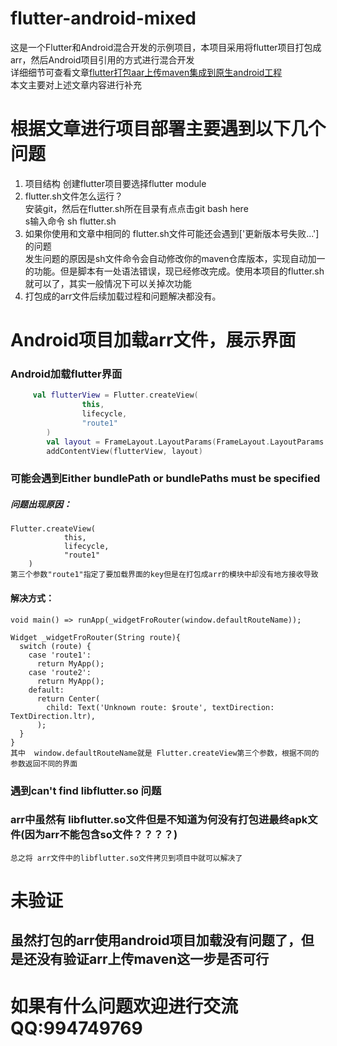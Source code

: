 # flutter-android-mixed

这是一个Flutter和Android混合开发的示例项目，本项目采用将flutter项目打包成arr，然后Android项目引用的方式进行混合开发  
详细细节可查看文章[flutter打包aar上传maven集成到原生android工程](https://www.jianshu.com/p/2258760e9540)  
本文主要对上述文章内容进行补充  
# 根据文章进行项目部署主要遇到以下几个问题
1. 项目结构
    创建flutter项目要选择flutter module
2. flutter.sh文件怎么运行？  
    安装git，然后在flutter.sh所在目录有点点击git bash here  
    s输入命令 sh flutter.sh  
3. 如果你使用和文章中相同的 flutter.sh文件可能还会遇到['更新版本号失败...']的问题  
    发生问题的原因是sh文件命令会自动修改你的maven仓库版本，实现自动加一的功能。但是脚本有一处语法错误，现已经修改完成。使用本项目的flutter.sh就可以了，其实一般情况下可以关掉次功能  
4. 打包成的arr文件后续加载过程和问题解决都没有。    
    
# Android项目加载arr文件，展示界面
### Android加载flutter界面
```kotlin
     val flutterView = Flutter.createView(
                this,
                lifecycle,
                "route1"
        )
        val layout = FrameLayout.LayoutParams(FrameLayout.LayoutParams.MATCH_PARENT, FrameLayout.LayoutParams.MATCH_PARENT)
        addContentView(flutterView, layout)
```
### 可能会遇到Either bundlePath or bundlePaths must be specified
##### 问题出现原因：
    Flutter.createView(
                this,
                lifecycle,
                "route1"
        )
    第三个参数"route1"指定了要加载界面的key但是在打包成arr的模块中却没有地方接收导致
#### 解决方式：
    void main() => runApp(_widgetFroRouter(window.defaultRouteName));
    
    Widget _widgetFroRouter(String route){
      switch (route) {
        case 'route1':
          return MyApp();
        case 'route2':
          return MyApp();
        default:
          return Center(
            child: Text('Unknown route: $route', textDirection: TextDirection.ltr),
          );
      }
    }     
    其中  window.defaultRouteName就是 Flutter.createView第三个参数，根据不同的参数返回不同的界面
### 遇到can't find libflutter.so  问题
### arr中虽然有 libflutter.so文件但是不知道为何没有打包进最终apk文件(因为arr不能包含so文件？？？？)
    总之将 arr文件中的libflutter.so文件拷贝到项目中就可以解决了
# 未验证
## 虽然打包的arr使用android项目加载没有问题了，但是还没有验证arr上传maven这一步是否可行    

# 如果有什么问题欢迎进行交流QQ:994749769
